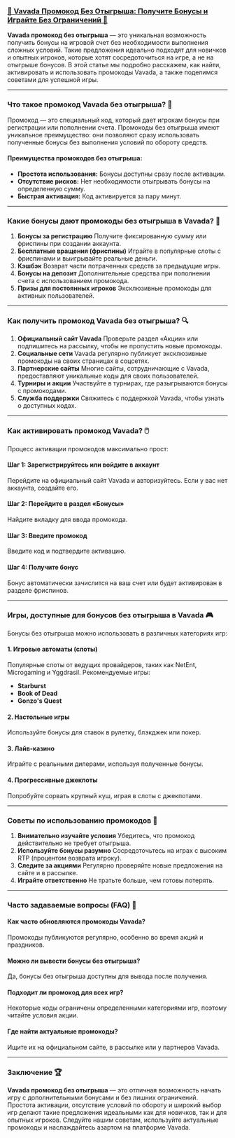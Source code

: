 ### [🎰 Vavada Промокод Без Отыгрыша: Получите Бонусы и Играйте Без Ограничений 💎](https://partnervavadarv.com?promo=75590753-cc8b-4c4a-8d71-99b7a2293439-jud\&target=register)

**Vavada промокод без отыгрыша** — это уникальная возможность получить бонусы на игровой счет без необходимости выполнения сложных условий. Такие предложения идеально подходят для новичков и опытных игроков, которые хотят сосредоточиться на игре, а не на отыгрыше бонусов. В этой статье мы подробно расскажем, как найти, активировать и использовать промокоды Vavada, а также поделимся советами для успешной игры.

***

### Что такое промокод Vavada без отыгрыша? 🎯

Промокод — это специальный код, который дает игрокам бонусы при регистрации или пополнении счета. Промокоды без отыгрыша имеют уникальное преимущество: они позволяют сразу использовать полученные бонусы без выполнения условий по обороту средств.

#### Преимущества промокодов без отыгрыша:

* **Простота использования:** Бонусы доступны сразу после активации.
* **Отсутствие рисков:** Нет необходимости отыгрывать бонусы на определенную сумму.
* **Быстрая активация:** Код активируется за пару минут.

***

### Какие бонусы дают промокоды без отыгрыша в Vavada? 🎁

1. **Бонусы за регистрацию**
   Получите фиксированную сумму или фриспины при создании аккаунта.
2. **Бесплатные вращения (фриспины)**
   Играйте в популярные слоты с фриспинами и выигрывайте реальные деньги.
3. **Кэшбэк**
   Возврат части потраченных средств за предыдущие игры.
4. **Бонусы на депозит**
   Дополнительные средства при пополнении счета с использованием промокода.
5. **Призы для постоянных игроков**
   Эксклюзивные промокоды для активных пользователей.

***

### Как получить промокод Vavada без отыгрыша? 🔍

1. **Официальный сайт Vavada**
   Проверьте раздел «Акции» или подпишитесь на рассылку, чтобы не пропустить новые промокоды.
2. **Социальные сети**
   Vavada регулярно публикует эксклюзивные промокоды на своих страницах в соцсетях.
3. **Партнерские сайты**
   Многие сайты, сотрудничающие с Vavada, предоставляют уникальные коды для своих пользователей.
4. **Турниры и акции**
   Участвуйте в турнирах, где разыгрываются бонусы с промокодами.
5. **Служба поддержки**
   Свяжитесь с поддержкой Vavada, чтобы узнать о доступных кодах.

***

### Как активировать промокод Vavada? 🖱️

Процесс активации промокодов максимально прост:

#### Шаг 1: Зарегистрируйтесь или войдите в аккаунт

Перейдите на официальный сайт Vavada и авторизуйтесь. Если у вас нет аккаунта, создайте его.

#### Шаг 2: Перейдите в раздел «Бонусы»

Найдите вкладку для ввода промокода.

#### Шаг 3: Введите промокод

Введите код и подтвердите активацию.

#### Шаг 4: Получите бонус

Бонус автоматически зачислится на ваш счет или будет активирован в разделе фриспинов.

***

### Игры, доступные для бонусов без отыгрыша в Vavada 🎮

Бонусы без отыгрыша можно использовать в различных категориях игр:

#### 1. Игровые автоматы (слоты)

Популярные слоты от ведущих провайдеров, таких как NetEnt, Microgaming и Yggdrasil. Рекомендуемые игры:

* **Starburst**
* **Book of Dead**
* **Gonzo's Quest**

#### 2. Настольные игры

Используйте бонусы для ставок в рулетку, блэкджек или покер.

#### 3. Лайв-казино

Играйте с реальными дилерами, используя полученные бонусы.

#### 4. Прогрессивные джекпоты

Попробуйте сорвать крупный куш, играя в слоты с джекпотами.

***

### Советы по использованию промокодов 🔑

1. **Внимательно изучайте условия**
   Убедитесь, что промокод действительно не требует отыгрыша.
2. **Используйте бонусы разумно**
   Сосредоточьтесь на играх с высоким RTP (процентом возврата игроку).
3. **Следите за акциями**
   Регулярно проверяйте новые предложения на сайте и в рассылке.
4. **Играйте ответственно**
   Не тратьте больше, чем готовы потерять.

***

### Часто задаваемые вопросы (FAQ) 📝

#### Как часто обновляются промокоды Vavada?

Промокоды публикуются регулярно, особенно во время акций и праздников.

#### Можно ли вывести бонусы без отыгрыша?

Да, бонусы без отыгрыша доступны для вывода после получения.

#### Подходит ли промокод для всех игр?

Некоторые коды ограничены определенными категориями игр, поэтому читайте условия акции.

#### Где найти актуальные промокоды?

Ищите их на официальном сайте, в рассылке или у партнеров Vavada.

***

### Заключение 🏆

**Vavada промокод без отыгрыша** — это отличная возможность начать игру с дополнительными бонусами и без лишних ограничений. Простота активации, отсутствие условий по обороту и широкий выбор игр делают такие предложения идеальными как для новичков, так и для опытных игроков. Следуйте нашим советам, используйте актуальные промокоды и наслаждайтесь азартом на платформе Vavada.
